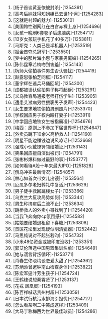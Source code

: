 
1. [杨子首谈黄圣依被封杀]-[1254361]
1. [高考后妹妹得知姐姐已去世1个月]-[1254283]
1. [这就是村超的魅力]-[1253010]
1. [美国跨性别网红在白宫赤裸上身]-[1254696]
1. [女孩一晚刷6套卷子后患脑病]-[1254717]
1. [13岁女孩玩手机花了40多万]-[1253811]
1. [马斯克：人类已是半机器人]-[1253519]
1. [掘金首夺总冠军]-[1253550]
1. [梦中的那片海小惠与家暴男离婚]-[1254265]
1. [陈伟霆章若楠吻到害羞]-[1254143]
1. [杭师大偷拍事件男生否认骚扰]-[1254419]
1. [赵露思张柏芝同框]-[1254117]
1. [董宇辉在逃兵马俑回坑]-[1254300]
1. [成都被误认偷拍男子称将起诉]-[1253291]
1. [义乌教育局通报老师打伤学生]-[1253905]
1. [遭患艾滋病男性猥亵男子发声]-[1254423]
1. [女生要求地铁偷拍男删照片]-[1253370]
1. [学校回应男子校内殴打妻子]-[1253911]
1. [中学回应地铁女生被指霸凌]-[1254676]
1. [梅西：原则上不参加下届世界杯]-[1254647]
1. [外卖员跳下10余米高桥救人]-[1254160]
1. [明星不能边赚钱边说风凉话]-[1252668]
1. [强戒小伙戴镣铐领结婚证]-[1253143]
1. [笑果回应擅自演出被罚]-[1254791]
1. [张彬彬爆料做过最野的事]-[1253777]
1. [如何看待A股十年来最大IPO]-[1251828]
1. [俄乌冲突最新情况]-[1254857]
1. [林心如首次带女儿出镜]-[1253564]
1. [厄瓜多尔老妇葬礼中复活]-[1253629]
1. [男子徒手救回跳楼女子]-[1253366]
1. [乌克兰大反攻局势如何]-[1253344]
1. [男生称挤痘后血流不止]-[1253634]
1. [跳桥救人的外卖小哥找到了]-[1254420]
1. [当我飞奔向你cp氛围感]-[1254582]
1. [姑娘要结婚退租留下喜糖]-[1253808]
1. [景区花坛里发现疑似明清瓷器]-[1252442]
1. [马思纯说对不起张若昀]-[1254732]
1. [小米48亿资金或被印度没收]-[1253351]
1. [郭艾伦落选中国男篮集训名单]-[1254649]
1. [她与谎言背叛循环]-[1253771]
1. [肖春生佟晓梅谈恋爱太甜了]-[1254362]
1. [苏炳添曾邀钟南山检查身体]-[1253822]
1. [陈宏军逼叶芳生孩子]-[1254724]
1. [王鹤棣说想秦霄贤了]-[1253137]
1. [花戎 凤凰蛋]-[1254193]
1. [陈百祥喊话贵州村超]-[1253059]
1. [日本试行核污水排海引担忧]-[1254727]
1. [怎么看茶啊二中笑成这样]-[1253409]
1. [大马丁称梅西为世界最佳球员]-[1254286]